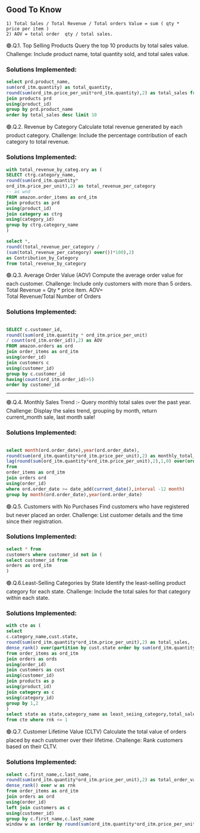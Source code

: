 ## **Good To Know**
```
1) Total Sales / Total Revenue / Total orders Value = sum ( qty * price per item )
2) AOV = total order  qty / total sales. 

```


🟢.Q.1. Top Selling Products Query the top 10 products by total sales value.
Challenge: Include product name, total quantity sold, and total sales value.

### Solutions Implemented:
```sql
select prd.product_name,
sum(ord_itm.quantity) as total_quantity,
round(sum(ord_itm.price_per_unit*ord_itm.quantity),2) as total_sales from order_items as ord_itm
join products prd
using(product_id)
group by prd.product_name 
order by total_sales desc limit 10
```

🟢.Q.2. Revenue by Category Calculate total revenue generated by each product category.
 Challenge: Include the percentage contribution of each category to total revenue.

### Solutions Implemented:
```sql
with total_revenue_by_categ.ory as (
SELECT ctrg.category_name,
round(sum(ord_itm.quantity*
ord_itm.price_per_unit),2) as total_revenue_per_category
-- as wnd
FROM amazon.order_items as ord_itm
join products as prd
using(product_id)
join category as ctrg
using(category_id)
group by ctrg.category_name
)

select *,
round((total_revenue_per_category / 
(sum(total_revenue_per_category) over())*100),2) 
as Contribution_by_Category
from total_revenue_by_category
```


🟢.Q.3. Average Order Value (AOV) Compute the average order value for each customer.
Challenge: Include only customers with more than 5 orders.
Total Revenue = Qty * price item.
AOV= Total Revenue/Total Number of Orders 
​
### Solutions Implemented:
```sql

SELECT c.customer_id,
round((sum(ord_itm.quantity * ord_itm.price_per_unit)
/ count(ord_itm.order_id)),2) as AOV 
FROM amazon.orders as ord
join order_items as ord_itm
using(order_id)
join customers c
using(customer_id)
group by c.customer_id
having(count(ord_itm.order_id)>5)
order by customer_id
```
---
🟢.Q.4. Monthly Sales Trend :- Query monthly total sales over the past year.
Challenge: Display the sales trend, grouping by month, return current_month sale, last month sale!

### Solutions Implemented:
```sql

select month(ord.order_date),year(ord.order_date),
round(sum(ord_itm.quantity*ord_itm.price_per_unit),2) as monthly_total_sales,
lag(round(sum(ord_itm.quantity*ord_itm.price_per_unit),2),1,0) over(order by year(ord.order_date),month(ord.order_date)) as prv_month
from
order_items as ord_itm
join orders ord
using(order_id)
where ord.order_date >= date_add(current_date(),interval -12 month)
group by month(ord.order_date),year(ord.order_date)
```

🟢.Q.5. Customers with No Purchases Find customers who have registered but never placed an order.
Challenge: List customer details and the time since their registration.

### Solutions Implemented:
```sql
select * from
customers where customer_id not in (
select customer_id from
orders as ord_itm
)
```

🟢.Q.6.Least-Selling Categories by State
Identify the least-selling product category for each state.
Challenge: Include the total sales for that category within each state.

### Solutions Implemented:
```sql
with cte as (
select 
c.category_name,cust.state,
round(sum(ord_itm.quantity*ord_itm.price_per_unit),2) as total_sales,
dense_rank() over(partition by cust.state order by sum(ord_itm.quantity*ord_itm.price_per_unit)) as rnk
from order_items as ord_itm
join orders as ords
using(order_id)
join customers as cust
using(customer_id)
join products as p
using(product_id)
join category as c
using(category_id)
group by 1,2
)
select state as state,category_name as least_seiing_category,total_sales
from cte where rnk <= 1
```

🟢.Q.7. Customer Lifetime Value (CLTV)
Calculate the total value of orders placed by each customer over their lifetime.
Challenge: Rank customers based on their CLTV.
### Solutions Implemented:
```sql
select c.first_name,c.last_name,
round(sum(ord_itm.quantity*ord_itm.price_per_unit),2) as total_order_value,
dense_rank() over w as rnk
from order_items as ord_itm
join orders as ord
using(order_id)
left join customers as c
using(customer_id)
group by c.first_name,c.last_name
window w as (order by round(sum(ord_itm.quantity*ord_itm.price_per_unit),2) desc)

```

